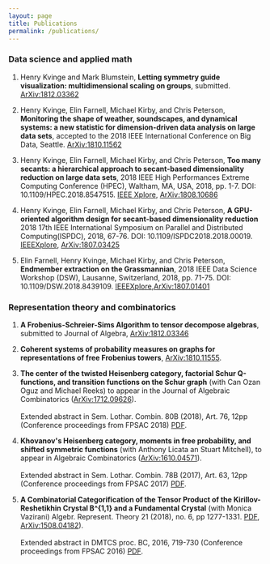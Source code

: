 ```yaml
---
layout: page
title: Publications
permalink: /publications/
---
```

### Data science and applied math

1. Henry Kvinge and Mark Blumstein, **Letting symmetry guide visualization: multidimensional scaling on groups**, submitted. [ArXiv:1812.03362](https://arxiv.org/abs/1812.03362)

2. Henry Kvinge, Elin Farnell, Michael Kirby, and Chris Peterson, **Monitoring the shape of weather, soundscapes, and dynamical systems: a new statistic for dimension-driven data analysis on large data sets**, accepted to the 2018 IEEE International Conference on Big Data, Seattle. [ArXiv:1810.11562](https://arxiv.org/abs/1810.11562)

3.  Henry Kvinge, Elin Farnell, Michael Kirby, and Chris Peterson, **Too many secants: a hierarchical approach to secant-based dimensionality reduction on large data sets**, 2018 IEEE High Performances Extreme Computing Conference (HPEC), Waltham, MA, USA, 2018, pp. 1-7. DOI: 10.1109/HPEC.2018.8547515. [IEEE Xplore](https://ieeXplore.ieee.org/document/8547515), [ArXiv:1808.10686](https://arxiv.org/abs/1808.01686)

4. Henry Kvinge, Elin Farnell, Michael Kirby, and Chris Peterson, **A GPU-oriented algorithm design for secant-based dimensionality reduction**
2018 17th IEEE International Symposium on Parallel and Distributed Computing(ISPDC), 2018,
67-76. DOI: 10.1109/ISPDC2018.2018.00019.
 [IEEEXplore](https://ieeXplore.ieee.org/document/8452022/), [ArXiv:1807.03425](https://arxiv.org/abs/1807.03425)

5. Elin Farnell, Henry Kvinge, Michael Kirby, and Chris Peterson, **Endmember extraction on the Grassmannian**, 2018 IEEE Data Science Workshop (DSW), Lausanne, Switzerland, 2018, pp. 71-75. DOI: 10.1109/DSW.2018.8439109. [IEEEXplore](https://ieeXplore.ieee.org/document/8439109/),[ArXiv:1807.01401](https://arxiv.org/abs/1807.01401)

### Representation theory and combinatorics

1. **A Frobenius-Schreier-Sims Algorithm to tensor decompose algebras**, submitted to Journal of Algebra, [ArXiv:1812.03346](https://arxiv.org/abs/1812.03346)

2. **Coherent systems of probability measures on graphs for representations of free Frobenius towers**, [ArXiv:1810.11555](https://arxiv.org/abs/1810.11555).

3. **The center of the twisted Heisenberg category, factorial Schur Q-functions, and transition functions on the Schur graph** 
(with Can Ozan Oguz and Michael Reeks) to appear in the Journal of Algebraic Combinatorics ([ArXiv:1712.09626](https://arxiv.org/abs/1712.09626)). <br/><br/>Extended abstract in Sem. Lothar. Combin. 80B (2018), Art. 76, 12pp (Conference proceedings from FPSAC 2018) [PDF](https://www.mat.univie.ac.at/~slc/wpapers/FPSAC2018/FPSAC2018.html). 

4. **Khovanov's Heisenberg category, moments in free probability, and shifted symmetric functions** (with Anthony Licata an Stuart Mitchell), to appear in Algebraic Combinatorics ([ArXiv:1610.04571](https://arxiv.org/abs/1610.04571)).<br/><br/>Extended abstract in Sem. Lothar. Combin. 78B (2017), Art. 63, 12pp (Conference proceedings from FPSAC 2017) [PDF](https://www.mat.univie.ac.at/~slc/wpapers/FPSAC2017/FPSAC2017.html).

5. **A Combinatorial Categorification of the Tensor Product of the Kirillov-Reshetikhin Crystal B^{1,1} and a Fundamental Crystal** (with Monica Vazirani) Algebr. Represent. Theory 21 (2018), no. 6, pp 1277-1331. [PDF](https://link.springer.com/article/10.1007/s10468-017-9747-3), [ArXiv:1508.04182](https://arxiv.org/abs/1508.04182)).<br/><br/>Extended abstract in DMTCS proc. BC, 2016, 719-730 (Conference proceedings from FPSAC 2016) [PDF](https://fpsac2016.sciencesconf.org/browse/author).


